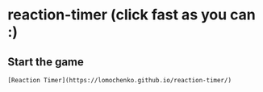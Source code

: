# reaction-timer (click fast as you can :)

## Start the game
```
[Reaction Timer](https://lomochenko.github.io/reaction-timer/)  

